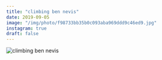 ```yaml
---
title: "climbing ben nevis"
date: 2019-09-05
image: "/img/photo/f98733bb35b0c093aba969ddd9c46ed9.jpg"
instagram: true
draft: false
---
```


![climbing ben nevis](/img/photo/f98733bb35b0c093aba969ddd9c46ed9.jpg)

